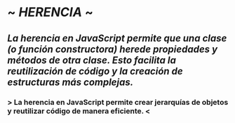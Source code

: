 # ~ _HERENCIA_ ~
## _La herencia en JavaScript permite que una clase (o función constructora) herede propiedades y métodos de otra clase. Esto facilita la reutilización de código y la creación de estructuras más complejas._
### > La herencia en JavaScript permite crear jerarquías de objetos y reutilizar código de manera eficiente. <
